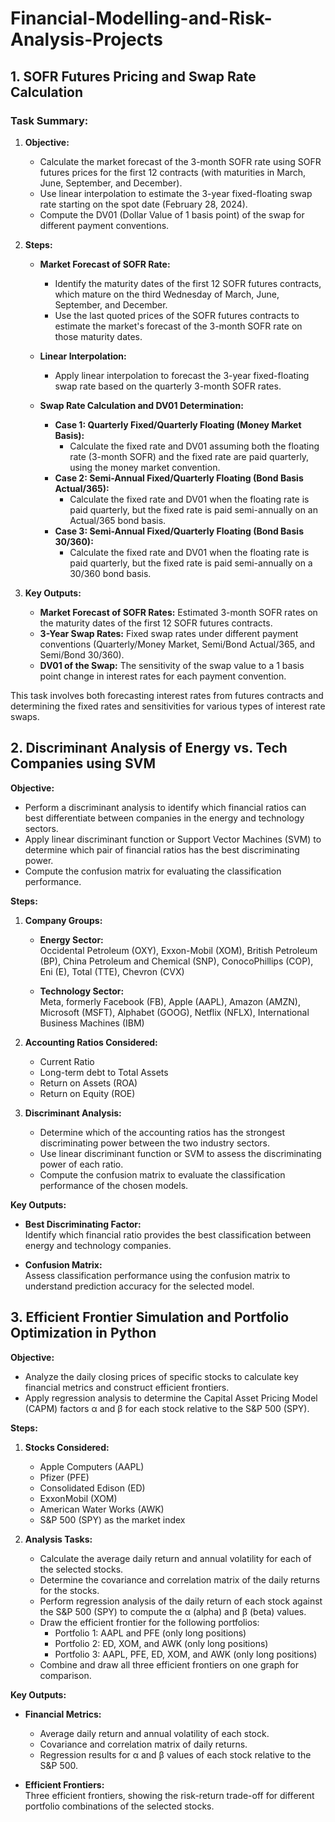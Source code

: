 # Financial-Modelling-and-Risk-Analysis-Projects
## 1. SOFR Futures Pricing and Swap Rate Calculation
### Task Summary:

1. **Objective:**
   - Calculate the market forecast of the 3-month SOFR rate using SOFR futures prices for the first 12 contracts (with maturities in March, June, September, and December).
   - Use linear interpolation to estimate the 3-year fixed-floating swap rate starting on the spot date (February 28, 2024).
   - Compute the DV01 (Dollar Value of 1 basis point) of the swap for different payment conventions.

2. **Steps:**
   - **Market Forecast of SOFR Rate:**
     - Identify the maturity dates of the first 12 SOFR futures contracts, which mature on the third Wednesday of March, June, September, and December.
     - Use the last quoted prices of the SOFR futures contracts to estimate the market's forecast of the 3-month SOFR rate on those maturity dates.

   - **Linear Interpolation:**
     - Apply linear interpolation to forecast the 3-year fixed-floating swap rate based on the quarterly 3-month SOFR rates.

   - **Swap Rate Calculation and DV01 Determination:**
     - **Case 1: Quarterly Fixed/Quarterly Floating (Money Market Basis):** 
       - Calculate the fixed rate and DV01 assuming both the floating rate (3-month SOFR) and the fixed rate are paid quarterly, using the money market convention.
     - **Case 2: Semi-Annual Fixed/Quarterly Floating (Bond Basis Actual/365):**
       - Calculate the fixed rate and DV01 when the floating rate is paid quarterly, but the fixed rate is paid semi-annually on an Actual/365 bond basis.
     - **Case 3: Semi-Annual Fixed/Quarterly Floating (Bond Basis 30/360):**
       - Calculate the fixed rate and DV01 when the floating rate is paid quarterly, but the fixed rate is paid semi-annually on a 30/360 bond basis.

3. **Key Outputs:**
   - **Market Forecast of SOFR Rates:** Estimated 3-month SOFR rates on the maturity dates of the first 12 SOFR futures contracts.
   - **3-Year Swap Rates:** Fixed swap rates under different payment conventions (Quarterly/Money Market, Semi/Bond Actual/365, and Semi/Bond 30/360).
   - **DV01 of the Swap:** The sensitivity of the swap value to a 1 basis point change in interest rates for each payment convention.

This task involves both forecasting interest rates from futures contracts and determining the fixed rates and sensitivities for various types of interest rate swaps.

## 2. Discriminant Analysis of Energy vs. Tech Companies using SVM
**Objective:**

- Perform a discriminant analysis to identify which financial ratios can best differentiate between companies in the energy and technology sectors.
- Apply linear discriminant function or Support Vector Machines (SVM) to determine which pair of financial ratios has the best discriminating power.
- Compute the confusion matrix for evaluating the classification performance.

**Steps:**

1. **Company Groups:**
   - **Energy Sector:**  
     Occidental Petroleum (OXY), Exxon-Mobil (XOM), British Petroleum (BP), China Petroleum and Chemical (SNP), ConocoPhillips (COP), Eni (E), Total (TTE), Chevron (CVX)

   - **Technology Sector:**  
     Meta, formerly Facebook (FB), Apple (AAPL), Amazon (AMZN), Microsoft (MSFT), Alphabet (GOOG), Netflix (NFLX), International Business Machines (IBM)

2. **Accounting Ratios Considered:**
   - Current Ratio
   - Long-term debt to Total Assets
   - Return on Assets (ROA)
   - Return on Equity (ROE)

3. **Discriminant Analysis:**
   - Determine which of the accounting ratios has the strongest discriminating power between the two industry sectors.
   - Use linear discriminant function or SVM to assess the discriminating power of each ratio.
   - Compute the confusion matrix to evaluate the classification performance of the chosen models.

**Key Outputs:**

- **Best Discriminating Factor:**  
  Identify which financial ratio provides the best classification between energy and technology companies.

- **Confusion Matrix:**  
  Assess classification performance using the confusion matrix to understand prediction accuracy for the selected model.


## 3. Efficient Frontier Simulation and Portfolio Optimization in Python
**Objective:**

- Analyze the daily closing prices of specific stocks to calculate key financial metrics and construct efficient frontiers.
- Apply regression analysis to determine the Capital Asset Pricing Model (CAPM) factors α and β for each stock relative to the S&P 500 (SPY).

**Steps:**

1. **Stocks Considered:**
   - Apple Computers (AAPL)
   - Pfizer (PFE)
   - Consolidated Edison (ED)
   - ExxonMobil (XOM)
   - American Water Works (AWK)
   - S&P 500 (SPY) as the market index

2. **Analysis Tasks:**
   - Calculate the average daily return and annual volatility for each of the selected stocks.
   - Determine the covariance and correlation matrix of the daily returns for the stocks.
   - Perform regression analysis of the daily return of each stock against the S&P 500 (SPY) to compute the α (alpha) and β (beta) values.
   - Draw the efficient frontier for the following portfolios:
     - Portfolio 1: AAPL and PFE (only long positions)
     - Portfolio 2: ED, XOM, and AWK (only long positions)
     - Portfolio 3: AAPL, PFE, ED, XOM, and AWK (only long positions)
   - Combine and draw all three efficient frontiers on one graph for comparison.

**Key Outputs:**

- **Financial Metrics:**
  - Average daily return and annual volatility of each stock.
  - Covariance and correlation matrix of daily returns.
  - Regression results for α and β values of each stock relative to the S&P 500.

- **Efficient Frontiers:**  
  Three efficient frontiers, showing the risk-return trade-off for different portfolio combinations of the selected stocks.

